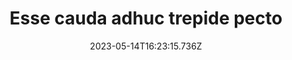 ---
title: "Esse cauda adhuc trepide pecto"
date: 2023-05-14T16:23:15.736Z
permalink: "/esse-cauda-adhuc-trepide-pecto/"
---